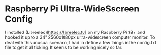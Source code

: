 # Raspberry Pi Ultra-WideSscreen Config
I installed (Libreelec)[https://libreelec.tv] on my Raspberry Pi 3B+ and hooked it up to a 34" 2560x1080px ultra-widescreen computer monitor. To deal with this unusual scenario, I had to define a few things in the config.txt file to get it all ticking. It seems to be working nicely so far.
